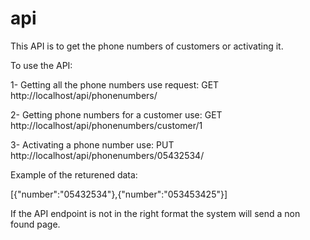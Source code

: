 # api

This API is to get the phone numbers of customers or activating it.

To use the API:

1- Getting all the phone numbers use request:
GET http://localhost/api/phonenumbers/

2- Getting phone numbers for a customer use:
GET http://localhost/api/phonenumbers/customer/1

3- Activating a phone number use:
PUT http://localhost/api/phonenumbers/05432534/

Example of the returened data:

[{"number":"05432534"},{"number":"053453425"}]

If the API endpoint is not in the right format the system will send a non found page.


